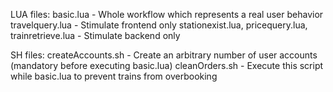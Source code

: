 LUA files:
basic.lua - Whole workflow which represents a real user behavior
travelquery.lua - Stimulate frontend only
stationexist.lua, pricequery.lua, trainretrieve.lua - Stimulate backend only

SH files:
createAccounts.sh <n> - Create an arbitrary number of user accounts (mandatory before executing basic.lua)
cleanOrders.sh - Execute this script while basic.lua to prevent trains from overbooking 